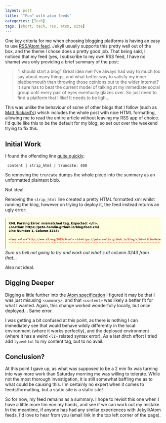 ```yaml
---
layout: post
title: '"Fun" with atom feeds'
categories: [Tech]
tags: [short, tech, rss, atom, site]
---
```


One key criteria for me when choosing blogging platforms is having an easy to use [RSS/Atom feed](https://pete-hamlin.github.io/blog/feed.xml).
Jekyll usually supports this pretty well out of the box, and the theme I chose does a pretty good job.
That being said, I noticed that my feed (yes, I subscribe to my own RSS feed, I have no shame) was only providing a brief summary of the post:
 
> “I should start a blog” Great idea me! I’ve always had way to much too say about many things, and what better way to satisfy my inner blabbermouth than throwing those opinions out to the wider internet? It sure has to beat the current model of talking at my immediate social group until every pair of eyes eventually glazes over. So just need to find a platform that I like! It needs to be ligh...

This was unlike the behaviour of some of other blogs that I follow (such as [Matt Rickard's](https://matt-rickard.com/rss)) which includes the whole post with nice HTML formatting, allowing me to read the entire article without leaving my RSS app of choice.
I'd quite like this to be the default for my blog, so set out over the weekend trying to fix this.

## Initial Work

I found the offending line [quite quickly](https://github.com/Pete-Hamlin/blog/blob/0c4d4c2605fa121adabf8f99ea87ded415457c9e/assets/feed.xml#L53):

```
 content | strip_html | truncate: 400 
```

So removing the `truncate` dumps the whole piece into the summary as an unformatted plaintext blob. 

Not ideal.

Removing the `strip_html` line created a pretty HTML formatted xml whilst running the blog, however on trying to deploy it, the feed instead returns an ugly error:

![](/assets/img/2023-07-10-18-22-03.png)
_Sure as hell not going to try and work out what's at column 3243 from that..._

Also not ideal.

## Digging Deeper

Digging a little further into the [Atom specification](https://validator.w3.org/feed/docs/atom.html) I figured it may be that I was just misusing `<summary>`, and that `<content>` was likely a better fit for what I wanted.
Again, this change worked wonderfully locally, but once deployed... Same error.

I was getting a bit confused at this point, as there is nothing I can immediately see that would behave wildly differently in the local environment (where it works perfectly), and the deployed environment (where it has a weird `<li>` related syntax error).
As a last ditch effort I tried add `type=html` to my content tag, but to no avail.

## Conclusion?

At this point I gave up, as what was supposed to be a 2 min fix was turning into way more work than Saturday morning me was willing to tolerate.
While not the most thorough investigation, it is still somewhat baffling me as to what could be causing this.
I'm certainly no expert when it comes to feeds/formatting, but a static site is a static site!

So for now, my feed remains as a summary.
I hope to revisit this one when I have a little more tim eon my hands, and see if we can work out my mistake.
In the meantime, if anyone has had any similar experiences with Jekyll/Atom feeds, I'd love to hear from you (email link in the top left corner of the page).